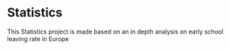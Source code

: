 # Statistics
This Statistics project is made based on an in depth analysis on early school leaving rate in Europe
